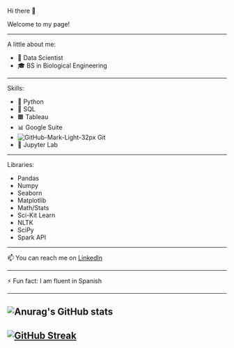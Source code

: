 Hi there 👋 

Welcome to my page!

---
A little about me:
- 🌱  Data Scientist
- 🎓  BS in Biological Engineering 
---
Skills:
- 🐍  Python 
- 🎈  SQL
- 🟧  Tableau
- 📊  Google Suite
- ![GitHub-Mark-Light-32px](https://user-images.githubusercontent.com/85951186/132585794-0924cb96-c727-4eaf-841b-632c3c5b5657.png) Git
- 📒  Jupyter Lab
---
Libraries:
- Pandas
- Numpy
- Seaborn
- Matplotlib
- Math/Stats
- Sci-Kit Learn
- NLTK
- SciPy
- Spark API
---

📫  You can reach me on [LinkedIn](https://www.linkedin.com/in/adamcodytalbot/)

---

⚡  Fun fact: I am fluent in Spanish

---
![Anurag's GitHub stats](https://github-readme-stats.vercel.app/api?username=adam-talbot&show_icons=true&theme=dark&hide=stars,prs,issues)
---
[![GitHub Streak](https://github-readme-streak-stats.herokuapp.com/?user=adam-talbot&theme=dark)](https://git.io/streak-stats)
--
